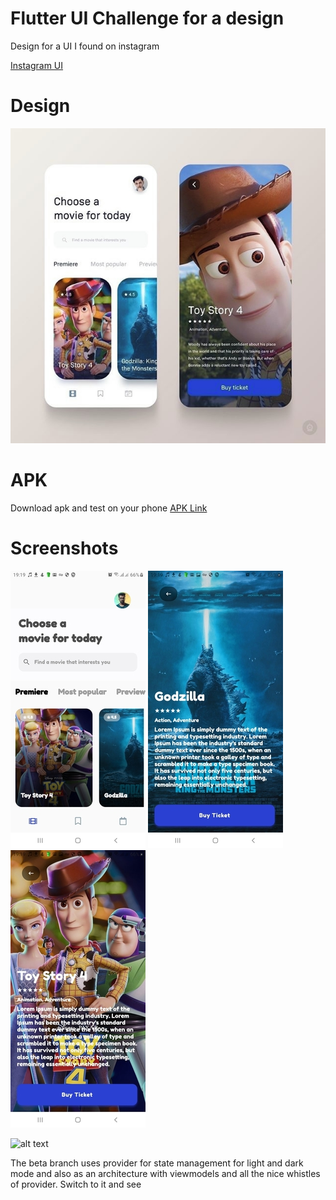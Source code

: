 # Flutter UI Challenge for a design

Design for a UI I found on instagram 

[Instagram UI](https://www.instagram.com/p/B8RK713A-1u/?igshid=tpapc1kg1qy2)

# Design

![alt text](https://github.com/CodeDruid13/Flutter-UI-Challenge-Movie-App/raw/master/designersbookshopwebdesign_20200210_165204_0.jpg)

# APK 

Download apk and test on your phone
[APK Link](https://github.com/CodeDruid13/Flutter-UI-Challenge-Movie-App/raw/master/movie_today.apk)

# Screenshots

![alt text](https://github.com/CodeDruid13/Flutter-UI-Challenge-Movie-App/raw/master/Screenshot_20200210-191913.jpg)  ![alt text](https://github.com/CodeDruid13/Flutter-UI-Challenge-Movie-App/raw/master/Screenshot_20200210-191921.jpg) ![alt text](https://github.com/CodeDruid13/Flutter-UI-Challenge-Movie-App/raw/master/Screenshot_20200210-191926.jpg)




![alt text](https://github.com/CodeDruid13/Flutter-UI-Challenge-Movie-App/raw/master/movie.gif)


The beta branch uses provider for state management for light and dark mode and also as an architecture with viewmodels and all the nice whistles of provider. Switch to it and see 


